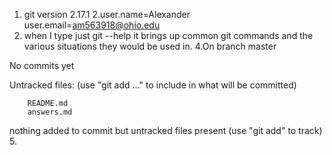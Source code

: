 1. git version 2.17.1
2.user.name=Alexander user.email=am563918@ohio.edu
3. when I type just git --help it brings up common git commands and the various situations they would be used in.
4.On branch master

No commits yet

Untracked files:
  (use "git add <file>..." to include in what will be committed)

        README.md
        answers.md

nothing added to commit but untracked files present (use "git add" to track)
5.

